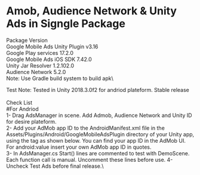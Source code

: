 # Amob, Audience Network & Unity Ads in Signgle Package

Package Version\
Google Mobile Ads Unity Plugin v3.16\
Google Play services 17.2.0\
Google Mobile Ads iOS SDK 7.42.0\
Unity Jar Resolver 1.2.102.0\
Audience Network 5.2.0\
Note: Use Gradle build system to build apk\

Test Note: Tested in Unity 2018.3.0f2 for andriod plateform. Stable release\
\
Check List \
#For Andriod\
1- Drag AdsManager in scene. Add Admob, Audience Network and Unity ID for desire plateform.\
2- Add your AdMob app ID to the AndroidManifest.xml file in the Assets/Plugins/Android/GoogleMobileAdsPlugin directory of your Unity app, using the <meta-data> tag as shown below. You can find your app ID in the AdMob UI. For android:value insert your own AdMob app ID in quotes.\
3- In AdsManager.cs Start() lines are commented to test with DemoScene. Each function call is manual. Uncomment these lines before use.
4- Uncheck Test Ads before final release.\
